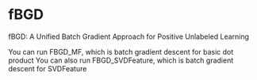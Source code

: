 # fBGD
 fBGD: A Unified Batch Gradient Approach for Positive Unlabeled Learning

You can run FBGD_MF, which is batch gradient descent for basic dot product
You can also run FBGD_SVDFeature, which is batch gradient descent for SVDFeature
